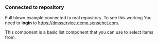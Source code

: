 ### Connected to repository

Full blown example connected to real repository. To see this working You need to <strong>login</strong> to <a href="https://dmsservice.demo.sensenet.com" target="_blank">https://dmsservice.demo.sensenet.com</a>.

This component is a basic list component that you can use to select items from.
